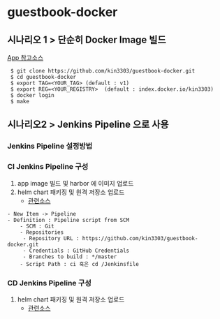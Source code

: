 # guestbook-docker

## 시나리오 1 > 단순히 Docker Image 빌드
 
 [App 참고소스](https://github.com/kubernetes/examples/blob/master/guestbook/php-redis/guestbook.php)

```console
 $ git clone https://github.com/kin3303/guestbook-docker.git
 $ cd guestbook-docker
 $ export TAG=<YOUR_TAG> (default : v1)
 $ export REG=<YOUR_REGISTRY>  (default : index.docker.io/kin3303)
 $ docker login
 $ make
``` 

## 시나리오2 > Jenkins Pipeline 으로 사용


 
###  Jenkins Pipeline 설정방법


###  CI Jenkins Pipeline 구성
  1. app image 빌드 및 harbor 에 이미지 업로드
  2. helm chart 패키징 및 원격 저장소 업로드
     -  [관련소스](https://github.com/kin3303/guestbook)
     
```
- New Item -> Pipeline 
- Definition : Pipeline script from SCM
    - SCM : Git
    - Repositories
	 - Repository URL : https://github.com/kin3303/guestbook-docker.git
	 - Credentials : GitHub Credentials
	 - Branches to build : */master
    - Script Path : ci 혹은 cd /Jenkinsfile
```

### CD Jenkins Pipeline 구성
  1. helm chart 패키징 및 원격 저장소 업로드
     -  [관련소스](https://github.com/kin3303/guestbook)


